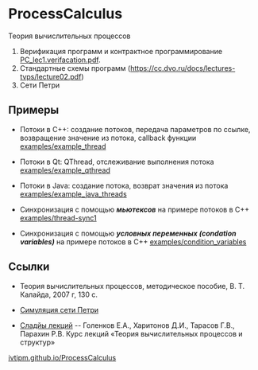 # ProcessCalculus
Теория вычислительных процессов

1. Верификация программ и контрактное программирование [PC_lec1.verifacation.pdf](https://github.com/ivtipm/ProcessCalculus/blob/master/PC_lec1.verifacation.pdf).
1. Стандартные схемы программ (https://cc.dvo.ru/docs/lectures-tvps/lecture02.pdf)
1. Сети Петри

## Примеры
- Потоки в C++: создание потоков, передача параметров по ссылке, возвращение значение из потока, callback функции [examples/example_thread](https://github.com/ivtipm/ProcessCalculus/tree/master/examples/example_thread)

- Потоки в Qt: QThread, отслеживание выполнения потока [examples/example_qthread](https://github.com/ivtipm/ProcessCalculus/tree/master/examples/example_qthread)

- Потоки в Java: создание потока, возврат значения из потока [examples/example_java_threads](https://github.com/ivtipm/ProcessCalculus/tree/master/examples/example_java_threads)

- Синхронизация с помощью ***мьютексов*** на примере потоков в С++ [examples/thread-sync1](https://github.com/ivtipm/ProcessCalculus/tree/master/examples/thread-sync1)

- Синхронизация с помощью ***условных переменных (condation variables)*** на примере потоков в С++ [examples/condition_variables](https://github.com/ivtipm/ProcessCalculus/blob/master/examples/condition_variables)

## Ссылки
- Теория вычислительных процессов, методическое пособие, В. Т. Калайда, 2007 г, 130 с.

- [Симуляция сети Петри](http://petri.hp102.ru/pnet.html)

- [Сладйы лекций](https://cc.dvo.ru/uchebnaya-literatura.html) -- Голенков Е.А., Харитонов Д.И., Тарасов Г.В., Парахин Р.В. Курс лекций «Теория вычислительных процессов и структур» 



[ivtipm.github.io/ProcessCalculus](https://ivtipm.github.io/ProcessCalculus)
